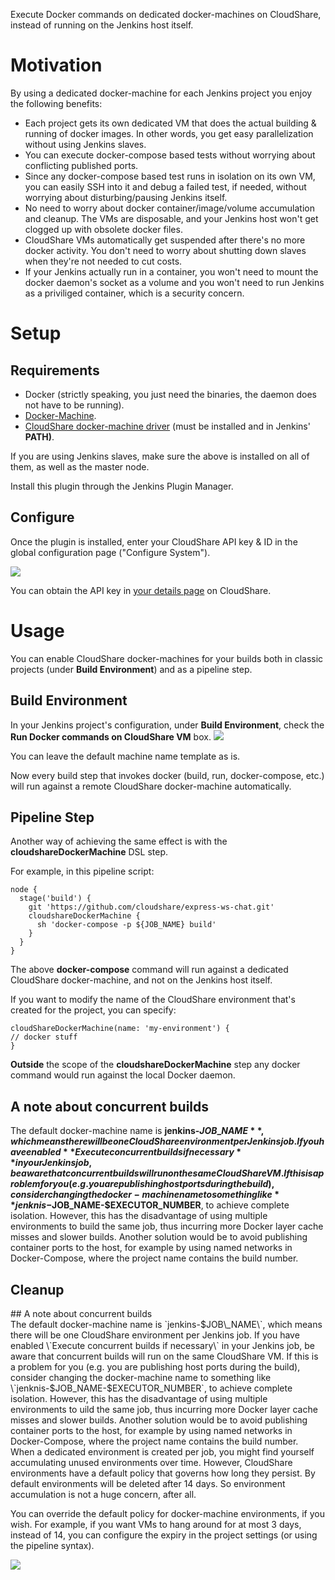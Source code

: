 
Execute Docker commands on dedicated docker-machines on CloudShare,
instead of running on the Jenkins host itself.

# Motivation

By using a dedicated docker-machine for each Jenkins project you enjoy
the following benefits:

-   Each project gets its own dedicated VM that does the actual building
    & running of docker images. In other words, you get easy
    parallelization without using Jenkins slaves.
-   You can execute docker-compose based tests without worrying about
    conflicting published ports.
-   Since any docker-compose based test runs in isolation on its own VM,
    you can easily SSH into it and debug a failed test, if needed,
    without worrying about disturbing/pausing Jenkins itself.
-   No need to worry about docker container/image/volume accumulation
    and cleanup. The VMs are disposable, and your Jenkins host won't get
    clogged up with obsolete docker files.
-   CloudShare VMs automatically get suspended after there's no more
    docker activity. You don't need to worry about shutting down slaves
    when they're not needed to cut costs.
-   If your Jenkins actually run in a container, you won't need to mount
    the docker daemon's socket as a volume and you won't need to run
    Jenkins as a priviliged container, which is a security concern.

# Setup

## Requirements

-   Docker (strictly speaking, you just need the binaries, the daemon
    does not have to be running).
-   [Docker-Machine](https://docs.docker.com/machine/install-machine/).
-   [CloudShare docker-machine
    driver](https://github.com/cloudshare/docker-machine-driver-cloudshare) (must
    be installed and in Jenkins' **PATH)**.

If you are using Jenkins slaves, make sure the above is installed on all
of them, as well as the master node.

Install this plugin through the Jenkins Plugin Manager.

## Configure

Once the plugin is installed, enter your CloudShare API key & ID in the
global configuration page ("Configure System").

![](https://i.imgur.com/Wtr8Dow.png)

You can obtain the API key in [your details
page](https://use.cloudshare.com/Ent/Vendor/UserDetails.aspx) on
CloudShare.

# Usage

You can enable CloudShare docker-machines for your builds both in
classic projects (under **Build Environment**) and as a pipeline step.

## Build Environment

In your Jenkins project's configuration, under **Build Environment**,
check the **Run Docker commands on CloudShare VM** box.
![](https://i.imgur.com/tLlBpDv.png)

You can leave the default machine name template as is.

Now every build step that invokes docker (build, run, docker-compose,
etc.) will run against a remote CloudShare docker-machine automatically.

## Pipeline Step

Another way of achieving the same effect is with the
**cloudshareDockerMachine** DSL step.

For example, in this pipeline script:

``` syntaxhighlighter-pre
node {
  stage('build') {
    git 'https://github.com/cloudshare/express-ws-chat.git'
    cloudshareDockerMachine {
      sh 'docker-compose -p ${JOB_NAME} build'
    }
  }
}
```

The above **docker-compose** command will run against a dedicated
CloudShare docker-machine, and not on the Jenkins host itself.

If you want to modify the name of the CloudShare environment that's
created for the project, you can specify:

``` syntaxhighlighter-pre
cloudShareDockerMachine(name: 'my-environment') {
// docker stuff
}
```

**Outside** the scope of the **cloudshareDockerMachine** step any docker
command would run against the local Docker daemon.

## A note about concurrent builds

The default docker-machine name is **jenkins-$JOB\_NAME**, which means
there will be one CloudShare environment per Jenkins job. If you have
enabled **Execute concurrent builds if necessary** in your Jenkins job,
be aware that concurrent builds will run on the same CloudShare VM. If
this is a problem for you (e.g. you are publishing host ports during the
build), consider changing the docker-machine name to something like
**jenknis-$JOB\_NAME-$EXECUTOR\_NUMBER**, to achieve complete isolation.
However, this has the disadvantage of using multiple environments to
build the same job, thus incurring more Docker layer cache misses and
slower builds. Another solution would be to avoid publishing container
ports to the host, for example by using named networks in
Docker-Compose, where the project name contains the build number.

## Cleanup

\#\# A note about concurrent builds  
The default docker-machine name is \`jenkins-$JOB\_NAME\`, which means
there will be one CloudShare environment per Jenkins job. If you have
enabled \`Execute concurrent builds if necessary\` in your Jenkins job,
be aware that concurrent builds will run on the same CloudShare VM. If
this is a problem for you (e.g. you are publishing host ports during the
build), consider changing the docker-machine name to something like
\`jenknis-$JOB\_NAME-$EXECUTOR\_NUMBER\`, to achieve complete isolation.
However, this has the disadvantage of using multiple environments to
uild the same job, thus incurring more Docker layer cache misses and
slower builds. Another solution would be to avoid publishing container
ports to the host, for example by using named networks in
Docker-Compose, where the project name contains the build number.  
When a dedicated environment is created per job, you might find yourself
accumulating unused environments over time. However, CloudShare
environments have a default policy that governs how long they persist.
By default environments will be deleted after 14 days. So environment
accumulation is not a huge concern, after all.

You can override the default policy for docker-machine environments, if
you wish. For example, if you want VMs to hang around for at most 3
days, instead of 14, you can configure the expiry in the project
settings (or using the pipeline syntax).

![](https://cdn.assaflavie.com/monosnap/chat_Config_Jenkins_2017-03-05_11-46-18.png)
